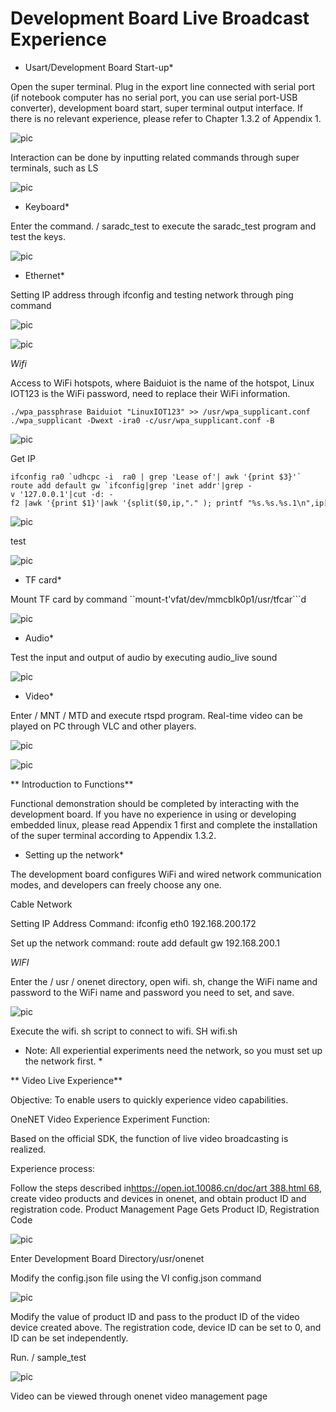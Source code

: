 # Development Board Live Broadcast Experience

* Usart/Development Board Start-up*

Open the super terminal. Plug in the export line connected with serial port (if notebook computer has no serial port, you can use serial port-USB converter), development board start, super terminal output interface. If there is no relevant experience, please refer to Chapter 1.3.2 of Appendix 1.

![pic](/images/vedio-image/开发板直播体验01.png)

Interaction can be done by inputting related commands through super terminals, such as LS

![pic](/images/vedio-image/开发板直播体验02.png)

* Keyboard*

Enter the command. / saradc_test to execute the saradc_test program and test the keys.

![pic](/images/vedio-image/开发板直播体验03.png)

* Ethernet*

Setting IP address through ifconfig and testing network through ping command

![pic](/images/vedio-image/开发板直播体验04.png)

![pic](/images/vedio-image/开发板直播体验05.png)

*Wifi*

Access to WiFi hotspots, where Baiduiot is the name of the hotspot, Linux IOT123 is the WiFi password, need to replace their WiFi information.

```
./wpa_passphrase Baiduiot "LinuxIOT123" >> /usr/wpa_supplicant.conf
./wpa_supplicant -Dwext -ira0 -c/usr/wpa_supplicant.conf -B
```

![pic](/images/vedio-image/开发板直播体验06.png)

Get IP

```
ifconfig ra0 `udhcpc -i  ra0 | grep 'Lease of'| awk '{print $3}'`
route add default gw `ifconfig|grep 'inet addr'|grep -v '127.0.0.1'|cut -d: -f2 |awk '{print $1}'|awk '{split($0,ip,"." ); printf "%s.%s.%s.1\n",ip[1],ip[2],ip[3] }'`
```

![pic](/images/vedio-image/开发板直播体验07.png)

test

![pic](/images/vedio-image/开发板直播体验08.png)

* TF card*

Mount TF card by command ``mount-t'vfat/dev/mmcblk0p1/usr/tfcar```d

![pic](/images/vedio-image/开发板直播体验09.png)

* Audio*

Test the input and output of audio by executing audio_live sound

![pic](/images/vedio-image/开发板直播体验10.png)

* Video*

Enter / MNT / MTD and execute rtspd program. Real-time video can be played on PC through VLC and other players.

![pic](/images/vedio-image/开发板直播体验11.png)

![pic](/images/vedio-image/开发板直播体验12.png)

** Introduction to Functions**

Functional demonstration should be completed by interacting with the development board. If you have no experience in using or developing embedded linux, please read Appendix 1 first and complete the installation of the super terminal according to Appendix 1.3.2.

* Setting up the network*

The development board configures WiFi and wired network communication modes, and developers can freely choose any one.

Cable Network

Setting IP Address Command: ifconfig eth0 192.168.200.172

Set up the network command: route add default gw 192.168.200.1

*WIFI*

Enter the / usr / onenet directory, open wifi. sh, change the WiFi name and password to the WiFi name and password you need to set, and save.

![pic](/images/vedio-image/开发板直播体验13.png)

Execute the wifi. sh script to connect to wifi. SH wifi.sh

* Note: All experiential experiments need the network, so you must set up the network first. *

** Video Live Experience**

Objective: To enable users to quickly experience video capabilities.

OneNET Video Experience Experiment Function:

Based on the official SDK, the function of live video broadcasting is realized.

Experience process:

Follow the steps described in[https://open.iot.10086.cn/doc/art 388.html 68](https://open.iot.10086.cn/doc/art388.html#68), create video products and devices in onenet, and obtain product ID and registration code. Product Management Page Gets Product ID, Registration Code

![pic](/images/vedio-image/开发板直播体验14.png)

Enter Development Board Directory/usr/onenet

Modify the config.json file using the VI config.json command

![pic](/images/vedio-image/开发板直播体验15.png)

Modify the value of product ID and pass to the product ID of the video device created above. The registration code, device ID can be set to 0, and ID can be set independently.

Run. / sample_test

![pic](/images/vedio-image/开发板直播体验16.png)

Video can be viewed through onenet video management page